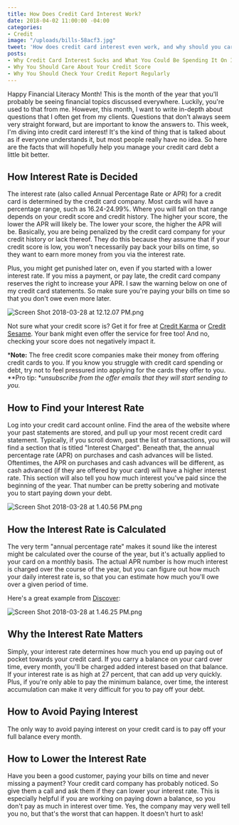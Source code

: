 ```yaml
---
title: How Does Credit Card Interest Work?
date: 2018-04-02 11:00:00 -04:00
categories:
- Credit
image: "/uploads/bills-58acf3.jpg"
tweet: 'How does credit card interest even work, and why should you care? '
posts:
- Why Credit Card Interest Sucks and What You Could Be Spending It On Instead
- Why You Should Care About Your Credit Score
- Why You Should Check Your Credit Report Regularly
---
```


Happy Financial Literacy Month! This is the month of the year that you'll probably be seeing financial topics discussed everywhere. Luckily, you're used to that from me. However, this month, I want to write in-depth about questions that I often get from my clients. Questions that don't always seem very straight forward, but are important to know the answers to. This week, I'm diving into credit card interest! It's the kind of thing that is talked about as if everyone understands it, but most people really have no idea. So here are the facts that will hopefully help you manage your credit card debt a little bit better.

## How Interest Rate is Decided

The interest rate (also called Annual Percentage Rate or APR) for a credit card is determined by the credit card company. Most cards will have a percentage range, such as 16.24-24.99%. Where you will fall on that range depends on your credit score and credit history. The higher your score, the lower the APR will likely be. The lower your score, the higher the APR will be. Basically, you are being penalized by the credit card company for your credit history or lack thereof. They do this because they assume that if your credit score is low, you won't necessarily pay back your bills on time, so they want to earn more money from you via the interest rate.

Plus, you might get punished later on, even if you started with a lower interest rate. If you miss a payment, or pay late, the credit card company reserves the right to increase your APR. I saw the warning below on one of my credit card statements. So make sure you're paying your bills on time so that you don't owe even more later.

![Screen Shot 2018-03-28 at 12.12.07 PM.png](/uploads/Screen%20Shot%202018-03-28%20at%2012.12.07%20PM.png)

Not sure what your credit score is? Get it for free at [Credit Karma](http://www.creditkarma.com) or [Credit Sesame](http://www.creditsesame.com). Your bank might even offer the service for free too! And no, checking your score does not negatively impact it.

***Note:** The free credit score companies make their money from offering credit cards to you. If you know you struggle with credit card spending or debt, try not to feel pressured into applying for the cards they offer to you. **Pro tip: **unsubscribe from the offer emails that they will start sending to you.*

## How to Find your Interest Rate

Log into your credit card account online. Find the area of the website where your past statements are stored, and pull up your most recent credit card statement. Typically, if you scroll down, past the list of transactions, you will find a section that is titled "Interest Charged". Beneath that, the annual percentage rate (APR) on purchases and cash advances will be listed. Oftentimes, the APR on purchases and cash advances will be different, as cash advanced (if they are offered by your card) will have a higher interest rate. This section will also tell you how much interest you've paid since the beginning of the year. That number can be pretty sobering and motivate you to start paying down your debt.

![Screen Shot 2018-03-28 at 1.40.56 PM.png](/uploads/Screen%20Shot%202018-03-28%20at%201.40.56%20PM.png)

## How the Interest Rate is Calculated

The very term "annual percentage rate" makes it sound like the interest might be calculated over the course of the year, but it's actually applied to your card on a monthly basis. The actual APR number is how much interest is charged over the course of the year, but you can figure out how much your daily interest rate is, so that you can estimate how much you'll owe over a given period of time.

Here's a great example from [Discover](https://www.discover.com/credit-cards/resources/how-does-my-credit-card-interest-work): 

![Screen Shot 2018-03-28 at 1.46.25 PM.png](/uploads/Screen%20Shot%202018-03-28%20at%201.46.25%20PM.png)

## Why the Interest Rate Matters

Simply, your interest rate determines how much you end up paying out of pocket towards your credit card. If you carry a balance on your card over time, every month, you'll be charged added interest based on that balance. If your interest rate is as high at 27 percent, that can add up very quickly. Plus, if you're only able to pay the minimum balance, over time, the interest accumulation can make it very difficult for you to pay off your debt. 

## How to Avoid Paying Interest

The only way to avoid paying interest on your credit card is to pay off your full balance every month. 

## How to Lower the Interest Rate

Have you been a good customer, paying your bills on time and never missing a payment? Your credit card company has probably noticed. So give them a call and ask them if they can lower your interest rate. This is especially helpful if you are working on paying down a balance, so you don't pay as much in interest over time. Yes, the company may very well tell you no, but that's the worst that can happen. It doesn't hurt to ask!